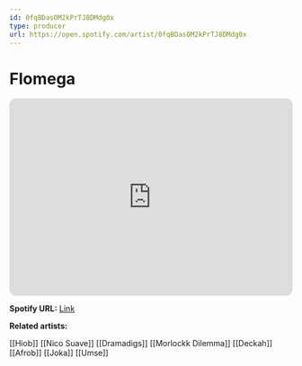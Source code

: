 ```yaml
---
id: 0fqBDasOM2kPrTJ8DMdg0x
type: producer
url: https://open.spotify.com/artist/0fqBDasOM2kPrTJ8DMdg0x
---
```

# Flomega

<iframe style="border-radius:12px" src="https://open.spotify.com/embed/artist/0fqBDasOM2kPrTJ8DMdg0x" width="100%" height="352" frameBorder="0" allowfullscreen="" allow="autoplay; clipboard-write; encrypted-media; fullscreen; picture-in-picture" loading="lazy"></iframe>

**Spotify URL:** [Link](https://open.spotify.com/artist/0fqBDasOM2kPrTJ8DMdg0x)

**Related artists:**

[[Hiob]]
[[Nico Suave]]
[[Dramadigs]]
[[Morlockk Dilemma]]
[[Deckah]]
[[Afrob]]
[[Joka]]
[[Umse]]
